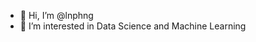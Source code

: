 - 👋 Hi, I’m @lnphng
- 👀 I’m interested in Data Science and Machine Learning



<!---
lnphng/lnphng is a ✨ special ✨ repository because its `README.md` (this file) appears on your GitHub profile.
You can click the Preview link to take a look at your changes.
--->
